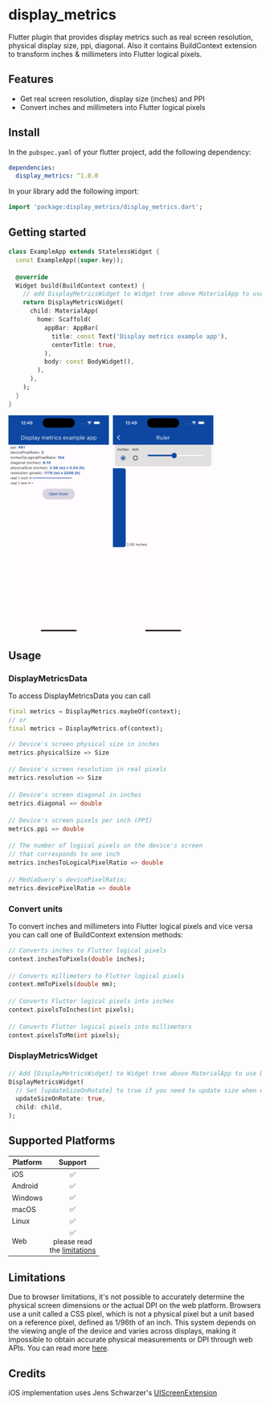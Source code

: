 # display_metrics

Flutter plugin that provides display metrics such as real screen resolution, physical display size, ppi, diagonal. Also it contains BuildContext extension to transform inches & millimeters into Flutter logical pixels.

## Features

* Get real screen resolution, display size (inches) and PPI
* Convert inches and millimeters into Flutter logical pixels

## Install

In the `pubspec.yaml` of your flutter project, add the following dependency:

```yaml
dependencies:
  display_metrics: ^1.0.0
```

In your library add the following import:

```dart
import 'package:display_metrics/display_metrics.dart';
```

## Getting started

```dart
class ExampleApp extends StatelessWidget {
  const ExampleApp({super.key});

  @override
  Widget build(BuildContext context) {
    // add DisplayMetricsWidget to Widget tree above MaterialApp to use DisplayMetrics.of(context) and BuildContext extension methods
    return DisplayMetricsWidget(
      child: MaterialApp(
        home: Scaffold(
          appBar: AppBar(
            title: const Text('Display metrics example app'),
            centerTitle: true,
          ),
          body: const BodyWidget(),
        ),
      ),
    );
  }
}
```
<img src="https://raw.githubusercontent.com/nukeolay/display_metrics/main/display_metrics/example/example_1.png" alt="Example app" width="200"/>&nbsp;
<img src="https://raw.githubusercontent.com/nukeolay/display_metrics/main/display_metrics/example/example_2.png" alt="Ruler" width="200"/>

## Usage

### DisplayMetricsData

To access DisplayMetricsData you can call 
```dart
final metrics = DisplayMetrics.maybeOf(context);
// or
final metrics = DisplayMetrics.of(context);
```

```dart
// Device's screen physical size in inches
metrics.physicalSize => Size

// Device's screen resolution in real pixels
metrics.resolution => Size

// Device's screen diagonal in inches
metrics.diagonal => double

// Device's screen pixels per inch (PPI)
metrics.ppi => double 

// The number of logical pixels on the device's screen
// that corresponds to one inch
metrics.inchesToLogicalPixelRatio => double 

// MediaQuery`s devicePixelRatio;
metrics.devicePixelRatio => double 
```

### Convert units
To convert inches and millimeters into Flutter logical pixels and vice versa you can call one of BuildContext extension methods:
```dart
// Converts inches to Flutter logical pixels
context.inchesToPixels(double inches);

// Converts millimeters to Flutter logical pixels
context.mmToPixels(double mm);

// Converts Flutter logical pixels into inches
context.pixelsToInches(int pixels);

// Converts Flutter logical pixels into millimeters
context.pixelsToMm(int pixels);
```

### DisplayMetricsWidget
```dart
// Add [DisplayMetricsWidget] to Widget tree above MaterialApp to use DisplayMetrics.of(context) and BuildContext extension methods
DisplayMetricsWidget(
  // Set [updateSizeOnRotate] to true if you need to update size when orientation of your device changes
  updateSizeOnRotate: true,
  child: child,
);
```

## Supported Platforms

| Platform | Support |
|----------|:-------:|
| iOS      | ✅ |
| Android  | ✅ |
| Windows  | ✅ |
| macOS    | ✅ |
| Linux    | ✅ |
| Web      | ✅<br>please read<br>the [limitations](#limitations) |

## Limitations

Due to browser limitations, it's not possible to accurately determine 
the physical screen dimensions or the actual DPI on 
the web platform. Browsers use a unit called a CSS pixel, which is not 
a physical pixel but a unit based on a reference pixel, 
defined as 1/96th of an inch. This system depends on the viewing angle of 
the device and varies across displays, making it impossible to obtain 
accurate physical measurements or DPI through web APIs. You can read more [here][1].

## Credits

iOS implementation uses Jens Schwarzer's [UIScreenExtension][2]

[1]: https://stackoverflow.com/questions/21680629/getting-the-physical-screen-dimensions-dpi-pixel-density-in-chrome-on-androi
[2]: https://github.com/marchv/UIScreenExtension